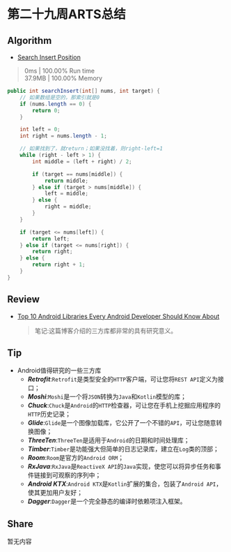 # 第二十九周ARTS总结
## Algorithm
- [Search Insert Position](https://leetcode.com/problems/search-insert-position/)
> 0ms | 100.00% Run time  
> 37.9MB | 100.00% Memory
```java
public int searchInsert(int[] nums, int target) {
    // 如果数组是空的，那索引就是0
    if (nums.length == 0) {
        return 0;
    }

    int left = 0;
    int right = nums.length - 1;

    // 如果找到了，就return；如果没找着，则right-left=1
    while (right - left > 1) {
        int middle = (left + right) / 2;

        if (target == nums[middle]) {
            return middle;
        } else if (target > nums[middle]) {
            left = middle;
        } else {
            right = middle;
        }
    }

    if (target <= nums[left]) {
        return left;
    } else if (target <= nums[right]) {
        return right;
    } else {
        return right + 1;
    }
}
```

## Review
- [Top 10 Android Libraries Every Android Developer Should Know About](https://infinum.co/the-capsized-eight/top-10-android-libraries-every-android-developer-should-know-about)  
    > 笔记:这篇博客介绍的三方库都非常的具有研究意义。

## Tip
+ Android值得研究的一些三方库
  + ***Retrofit***:`Retrofit`是类型安全的`HTTP`客户端，可让您将`REST API`定义为接口；
  + ***Moshi***:`Moshi`是一个将`JSON`转换为`Java`和`Kotlin`模型的库；
  + ***Chuck***:`Chuck`是`Android`的`HTTP`检查器，可让您在手机上挖掘应用程序的`HTTP`历史记录；
  + ***Glide***:`Glide`是一个图像加载库，它公开了一个不错的`API`，可让您随意转换图像；
  + ***ThreeTen***:`ThreeTen`是适用于`Android`的日期和时间处理库；
  + ***Timber***:`Timber`是功能强大但简单的日志记录库，建立在`Log`类的顶部；
  + ***Room***:`Room`是官方的`Android ORM`；
  + ***RxJava***:`RxJava`是`ReactiveX API`的`Java`实现，使您可以将异步任务和事件链接到可观察的序列中；
  + ***Android KTX***:`Android KTX`是`Kotlin`扩展的集合，包装了`Android API`，使其更加用户友好；
  + ***Dagger***:`Dagger`是一个完全静态的编译时依赖项注入框架。

## Share
暂无内容

<Vssue title="第二十九周ARTS总结" />